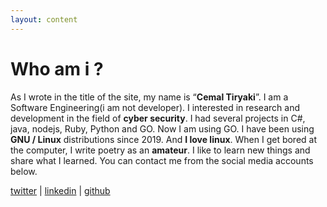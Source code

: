 ```yaml
---
layout: content
---
```


# Who am i ?
As I wrote in the title of the site, my name is “**Cemal Tiryaki**”. I am a Software Engineering(i am not developer). I interested in research and development in the field of **cyber security**. I had several projects in C#, java, nodejs, Ruby, Python and GO. Now I am using GO. I have been using **GNU / Linux** distributions since 2019. And **I love linux**. When I get bored at the computer, I write poetry as an **amateur**. I like to learn new things and share what I learned. You can contact me from the social media accounts below.

[twitter](https://twitter.com/cmltryk) | [linkedin](https://www.linkedin.com/in/cmltryk/ ) | [github](https://github.com/sadeceben)

 

